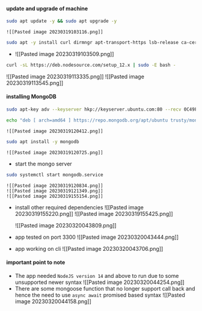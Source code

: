 #### update and upgrade of machine

```bash
sudo apt update -y && sudo apt upgrade -y
```
	![[Pasted image 20230319103116.png]]

```bash
sudo apt -y install curl dirmngr apt-transport-https lsb-release ca-certificates
```
* ![[Pasted image 20230319103509.png]]
```bash
curl -sL https://deb.nodesource.com/setup_12.x | sudo -E bash -

```
![[Pasted image 20230319113335.png]]
![[Pasted image 20230319113545.png]]

#### installing MongoDB

```bash
sudo apt-key adv --keyserver hkp://keyserver.ubuntu.com:80 --recv 0C49F3730359A14518585931BC711F9BA15703C6

```

```bash
echo "deb [ arch=amd64 ] https://repo.mongodb.org/apt/ubuntu trusty/mongodb-org/3.4 multiverse" | sudo tee /etc/apt/sources.list.d/mongodb-org-3.4.list

```

	![[Pasted image 20230319120412.png]]
```bash
sudo apt install -y mongodb

```

	![[Pasted image 20230319120725.png]]

* start the mongo server 
```bash
sudo systemctl start mongodb.service
```
	![[Pasted image 20230319120834.png]]
	![[Pasted image 20230319121349.png]]
	![[Pasted image 20230319155154.png]]

 * install other required dependencies
	![[Pasted image 20230319155220.png]]
	![[Pasted image 20230319155425.png]]

	![[Pasted image 20230320043809.png]]

* app tested on port 3300
	![[Pasted image 20230320043444.png]]

* app working on cli
![[Pasted image 20230320043706.png]]

#### important point to note
* The app needed `NodeJS version 14` and above to run due to some unsupported newer syntax
	![[Pasted image 20230320044254.png]]
* There are some mongoose function that no longer support call back and hence the need to use `async await` promised based syntax
	![[Pasted image 20230320044158.png]]